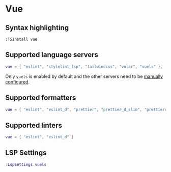 # Vue

## Syntax highlighting

```vim
:TSInstall vue
```

## Supported language servers

```lua
vue = { "eslint", "stylelint_lsp", "tailwindcss", "volar", "vuels" },
```

Only `vuels` is enabled by default and the other servers need to be [manually configured](./../languages/README.md#manually-configured-servers).

## Supported formatters

```lua
vue = { "eslint", "eslint_d", "prettier", "prettier_d_slim", "prettierd", "rustywind" }
```

## Supported linters

```lua
vue = { "eslint", "eslint_d" }
```

## LSP Settings

```lua
:LspSettings vuels
```
